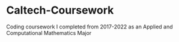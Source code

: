 # Caltech-Coursework
Coding coursework I completed from 2017-2022 as an Applied and Computational Mathematics Major
